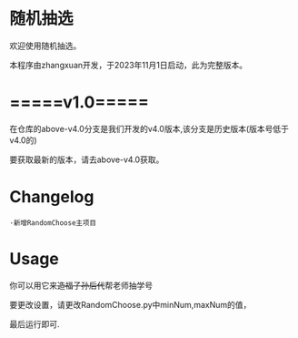# 随机抽选
欢迎使用随机抽选。

本程序由zhangxuan开发，于2023年11月1日启动，此为完整版本。

# =====v1.0=====

在仓库的above-v4.0分支是我们开发的v4.0版本,该分支是历史版本(版本号低于v4.0的)

要获取最新的版本，请去above-v4.0获取。

# Changelog
    ·新增RandomChoose主项目
# Usage

你可以用它来~~造福子孙后代~~帮老师抽学号

要更改设置，请更改RandomChoose.py中minNum,maxNum的值，

最后运行即可.
